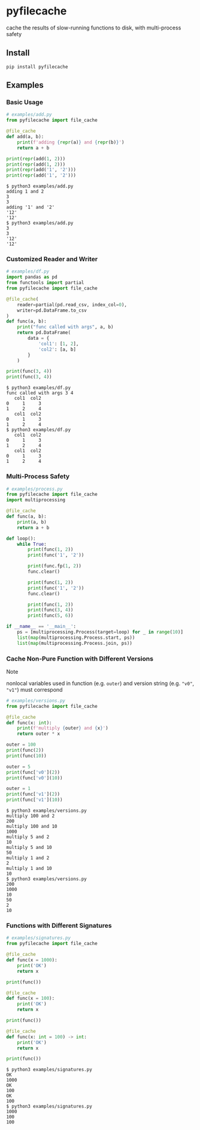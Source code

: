 # pyfilecache
cache the results of slow-running functions to disk, with multi-process safety

## Install
```
pip install pyfilecache
```

## Examples

### Basic Usage
```py
# examples/add.py
from pyfilecache import file_cache

@file_cache
def add(a, b):
    print(f'adding {repr(a)} and {repr(b)}')
    return a + b

print(repr(add(1, 2)))
print(repr(add(1, 2)))
print(repr(add('1', '2')))
print(repr(add('1', '2')))
```

```
$ python3 examples/add.py
adding 1 and 2
3
3
adding '1' and '2'
'12'
'12'
$ python3 examples/add.py
3
3
'12'
'12'
```

### Customized Reader and Writer

```py
# examples/df.py
import pandas as pd
from functools import partial
from pyfilecache import file_cache

@file_cache(
    reader=partial(pd.read_csv, index_col=0),
    writer=pd.DataFrame.to_csv
)
def func(a, b):
    print("func called with args", a, b)
    return pd.DataFrame(
        data = {
            'col1': [1, 2],
            'col2': [a, b]
        }
    )

print(func(3, 4))
print(func(3, 4))
```

```
$ python3 examples/df.py 
func called with args 3 4
   col1  col2
0     1     3
1     2     4
   col1  col2
0     1     3
1     2     4
$ python3 examples/df.py 
   col1  col2
0     1     3
1     2     4
   col1  col2
0     1     3
1     2     4
```

### Multi-Process Safety
```py
# examples/process.py
from pyfilecache import file_cache
import multiprocessing

@file_cache
def func(a, b):
    print(a, b)
    return a + b

def loop():
    while True:
        print(func(1, 2))
        print(func('1', '2'))

        print(func.fp(1, 2))
        func.clear()

        print(func(1, 2))
        print(func('1', '2'))
        func.clear()

        print(func(1, 2))
        print(func(3, 4))
        print(func(5, 6))

if __name__ == '__main__':
    ps = [multiprocessing.Process(target=loop) for _ in range(10)]
    list(map(multiprocessing.Process.start, ps))
    list(map(multiprocessing.Process.join, ps))
```

### Cache Non-Pure Function with Different Versions

> [!NOTE]
> nonlocal variables used in function (e.g. `outer`) and version string (e.g. `"v0"`, `"v1"`) must correspond

```py
# examples/versions.py
from pyfilecache import file_cache

@file_cache
def func(x: int):
    print(f'multiply {outer} and {x}')
    return outer * x

outer = 100
print(func(2))
print(func(10))

outer = 5
print(func['v0'](2))
print(func['v0'](10))

outer = 1
print(func['v1'](2))
print(func['v1'](10))
```

```
$ python3 examples/versions.py 
multiply 100 and 2
200
multiply 100 and 10
1000
multiply 5 and 2
10
multiply 5 and 10
50
multiply 1 and 2
2
multiply 1 and 10
10
$ python3 examples/versions.py 
200
1000
10
50
2
10
```

### Functions with Different Signatures
```py
# examples/signatures.py
from pyfilecache import file_cache

@file_cache
def func(x = 1000):
    print('OK')
    return x

print(func())

@file_cache
def func(x = 100):
    print('OK')
    return x

print(func())

@file_cache
def func(x: int = 100) -> int:
    print('OK')
    return x

print(func())
```

```
$ python3 examples/signatures.py 
OK
1000
OK  
100 
OK 
100
$ python3 examples/signatures.py 
1000
100
100
```
